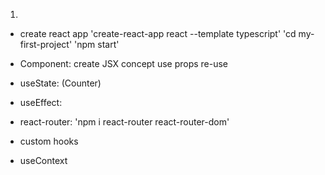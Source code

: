 01. 

* create react app
'create-react-app react --template typescript'
'cd my-first-project'
'npm start'

* Component:
create
JSX concept
use
props
re-use

* useState:
(Counter)

* useEffect:


* react-router:
'npm i react-router react-router-dom'

* custom hooks

* useContext

